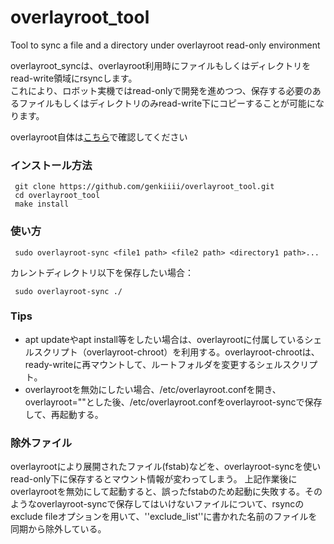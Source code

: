 # overlayroot_tool
Tool to sync a file and a directory under overlayroot read-only environment

overlayroot_syncは、overlayroot利用時にファイルもしくはディレクトリをread-write領域にrsyncします。  
これにより、ロボット実機ではread-onlyで開発を進めつつ、保存する必要のあるファイルもしくはディレクトリのみread-write下にコピーすることが可能になります。

overlayroot自体は[こちら](https://packages.ubuntu.com/jammy/overlayroot)で確認してください

### インストール方法
```
 git clone https://github.com/genkiiii/overlayroot_tool.git
 cd overlayroot_tool
 make install
```
### 使い方
```
 sudo overlayroot-sync <file1 path> <file2 path> <directory1 path>...
```
カレントディレクトリ以下を保存したい場合：
```
 sudo overlayroot-sync ./
```

### Tips
- apt updateやapt install等をしたい場合は、overlayrootに付属しているシェルスクリプト（overlayroot-chroot）を利用する。overlayroot-chrootは、ready-writeに再マウントして、ルートフォルダを変更するシェルスクリプト。
- overlayrootを無効にしたい場合、/etc/overlayroot.confを開き、overlayroot=""とした後、/etc/overlayroot.confをoverlayroot-syncで保存して、再起動する。

### 除外ファイル
overlayrootにより展開されたファイル(fstab)などを、overlayroot-syncを使いread-only下に保存するとマウント情報が変わってしまう。
上記作業後にoverlayrootを無効にして起動すると、誤ったfstabのため起動に失敗する。そのようなoverlayroot-syncで保存してはいけないファイルについて、rsyncのexclude fileオプションを用いて、''exclude_list''に書かれた名前のファイルを同期から除外している。
